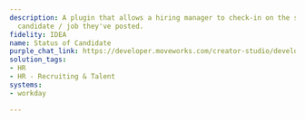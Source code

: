 ```yaml
---
description: A plugin that allows a hiring manager to check-in on the status of a
  candidate / job they've posted.
fidelity: IDEA
name: Status of Candidate
purple_chat_link: https://developer.moveworks.com/creator-studio/developer-tools/purple-chat-builder/?workspace=%7B%22title%22%3A%22My+Workspace%22%2C%22botSettings%22%3A%7B%7D%2C%22mocks%22%3A%5B%7B%22id%22%3A2877%2C%22title%22%3A%22Mock+1%22%2C%22transcript%22%3A%7B%22settings%22%3A%7B%22colorStyle%22%3A%22LIGHT%22%2C%22startTime%22%3A%2211%3A43+AM%22%2C%22defaultPerson%22%3A%22MIKE%22%2C%22editable%22%3Atrue%7D%2C%22messages%22%3A%5B%7B%22from%22%3A%22USER%22%2C%22text%22%3A%22Can+I+view+the+status+of+candidates+for+a+role+I+posted%3F%22%7D%2C%7B%22from%22%3A%22BOT%22%2C%22text%22%3A%22%E2%9C%85+Checking+your+access+to+recruitment+tools%5Cn%E2%9C%85+Locating+candidates+for+your+role%5Cn%F0%9F%94%81+Gathering+the+latest+updates+on+candidate+statuses%22%2C%22cards%22%3A%5B%7B%22title%22%3A%22Candidate+Statuses%22%2C%22text%22%3A%22Stay+informed+about+the+progress+of+candidates+through+the+recruitment+process+for+the+role+you%27ve+posted.%22%7D%2C%7B%22text%22%3A%22Here+are+the+latest+updates%3A%3Cbr%3E%3Cb%3EJane+Doe%3A%3C%2Fb%3E+Interview+scheduled+for+06%2F15+-+%3Ci%3EEngineering+Manager%3C%2Fi%3E%3Cbr%3E%3Cb%3EJohn+Smith%3A%3C%2Fb%3E+Offer+extended+-+%3Ci%3EProduct+Designer%3C%2Fi%3E%3Cbr%3E%3Cb%3EAlice+Johnson%3A%3C%2Fb%3E+Awaiting+reference+check+-+%3Ci%3EMarketing+Specialist%3C%2Fi%3E%3Cbr%3E%3Cb%3EBob+Williams%3A%3C%2Fb%3E+Application+under+review+-+%3Ci%3ESoftware+Developer%3C%2Fi%3E%22%2C%22buttons%22%3A%5B%7B%22style%22%3A%22PRIMARY%22%2C%22text%22%3A%22More+Details+on+Candidates%22%7D%2C%7B%22text%22%3A%22Post+Another+Role%22%7D%5D%7D%5D%7D%5D%7D%7D%5D%7D
solution_tags:
- HR
- HR - Recruiting & Talent
systems:
- workday

---
```


